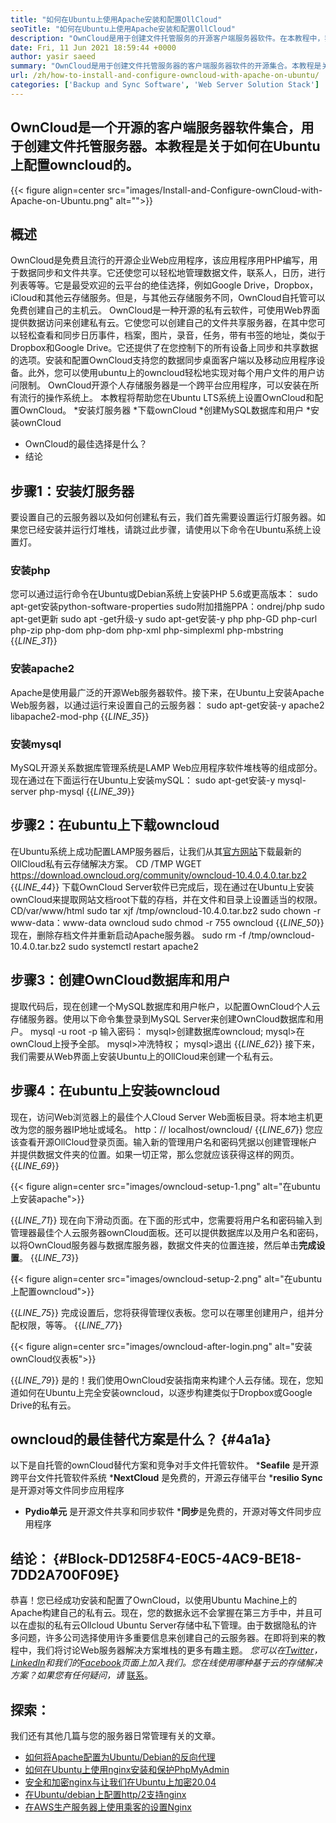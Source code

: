 ```yaml
---
title: "如何在Ubuntu上使用Apache安装和配置OllCloud" 
seoTitle: "如何在Ubuntu上使用Apache安装和配置OllCloud" 
description: "OwnCloud是用于创建文件托管服务的开源客户端服务器软件。在本教程中，我们将学习如何在ubuntu上安装和配置owncloud" 
date: Fri, 11 Jun 2021 18:59:44 +0000
author: yasir saeed
summary: "OwnCloud是用于创建文件托管服务器的客户端服务器软件的开源集合。本教程是关于如何在Ubuntu上配置owncloud的。" 
url: /zh/how-to-install-and-configure-owncloud-with-apache-on-ubuntu/
categories: ['Backup and Sync Software', 'Web Server Solution Stack']
---
```


## OwnCloud是一个开源的客户端服务器软件集合，用于创建文件托管服务器。本教程是关于如何在Ubuntu上配置owncloud的。

{{< figure align=center src="images/Install-and-Configure-ownCloud-with-Apache-on-Ubuntu.png" alt="">}}


## **概述**
OwnCloud是免费且流行的开源企业Web应用程序，该应用程序用PHP编写，用于数据同步和文件共享。它还使您可以轻松地管理数据文件，联系人，日历，进行列表等等​​。它是最受欢迎的云平台的绝佳选择，例如Google Drive，Dropbox，iCloud和其他云存储服务。但是，与其他云存储服务不同，OwnCloud自托管可以免费创建自己的主机云。
OwnCloud是一种开源的私有云软件，可使用Web界面提供数据访问来创建私有云。它使您可以创建自己的文件共享服务器，在其中您可以轻松查看和同步日历事件，档案，图片，录音，任务，带有书签的地址，类似于Dropbox和Google Drive。它还提供了在您控制下的所有设备上同步和共享数据的选项。安装和配置OwnCloud支持您的数据同步桌面客户端以及移动应用程序设备。此外，您可以使用ubuntu上的owncloud轻松地实现对每个用户文件的用户访问限制。 OwnCloud开源个人存储服务器是一个跨平台应用程序，可以安装在所有流行的操作系统上。
本教程将帮助您在Ubuntu LTS系统上设置OwnCloud和配置OwnCloud。
  *安装灯服务器
  *下载ownCloud
  *创建MySQL数据库和用户
  *安装ownCloud
  * OwnCloud的最佳选择是什么？
  * 结论

## 步骤1：安装灯服务器
要设置自己的云服务器以及如何创建私有云，我们首先需要设置运行灯服务器。如果您已经安装并运行灯堆栈，请跳过此步骤，请使用以下命令在Ubuntu系统上设置灯。

### 安装php
您可以通过运行命令在Ubuntu或Debian系统上安装PHP 5.6或更高版本：
sudo apt-get安装python-software-properties
sudo附加措施PPA：ondrej/php
sudo apt-get更新
sudo apt -get升级-y
sudo apt-get安装-y php php-GD php-curl php-zip php-dom php-dom php-xml php-simplexml php-mbstring
{{_LINE_31_}}

### 安装apache2
Apache是​​使用最广泛的开源Web服务器软件。接下来，在Ubuntu上安装Apache Web服务器，以通过运行来设置自己的云服务器：
sudo apt-get安装-y apache2 libapache2-mod-php
{{_LINE_35_}}

### 安装mysql
MySQL开源关系数据库管理系统是LAMP Web应用程序软件堆栈等的组成部分。现在通过在下面运行在Ubuntu上安装mySQL：
sudo apt-get安装-y mysql-server php-mysql
{{_LINE_39_}}

## 步骤2：在ubuntu上下载owncloud
在Ubuntu系统上成功配置LAMP服务器后，让我们从其[官方网站][1]下载最新的OllCloud私有云存储解决方案。
CD /TMP
WGET https://download.owncloud.org/community/owncloud-10.4.0.4.0.tar.bz2
{{_LINE_44_}}
下载OwnCloud Server软件已完成后，现在通过在Ubuntu上安装ownCloud来提取网站文档root下载的存档，并在文件和目录上设置适当的权限。
CD/var/www/html
sudo tar xjf /tmp/owncloud-10.4.0.tar.bz2
sudo chown -r www-data：www-data owncloud
sudo chmod -r 755 owncloud
{{_LINE_50_}}
现在，删除存档文件并重新启动Apache服务器。
sudo rm -f /tmp/owncloud-10.4.0.tar.bz2
sudo systemctl restart apache2

## 步骤3：创建OwnCloud数据库和用户
提取代码后，现在创建一个MySQL数据库和用户帐户，以配置OwnCloud个人云存储服务器。使用以下命令集登录到MySQL Server来创建OwnCloud数据库和用户。
mysql -u root -p
输入密码：
mysql>创建数据库owncloud;
mysql>在ownCloud上授予全部。
mysql>冲洗特权；
mysql>退出
{{_LINE_62_}}
接下来，我们需要从Web界面上安装Ubuntu上的OllCloud来创建一个私有云。

## 步骤4：在ubuntu上安装owncloud
现在，访问Web浏览器上的最佳个人Cloud Server Web面板目录。将本地主机更改为您的服务器IP地址或域名。
http：// localhost/owncloud/
{{_LINE_67_}}
您应该查看开源OllCloud登录页面。输入新的管理用户名和密码凭据以创建管理帐户并提供数据文件夹的位置。如果一切正常，那么您就应该获得这样的网页。
{{_LINE_69_}}

{{< figure align=center src="images/owncloud-setup-1.png" alt="在ubuntu上安装apache">}}

{{_LINE_71_}}
现在向下滑动页面。在下面的形式中，您需要将用户名和密码输入到管理器最佳个人云服务器ownCloud面板。还可以提供数据库以及用户名和密码，以将OwnCloud服务器与数据库服务器，数据文件夹的位置连接，然后单击**完成设置**。
{{_LINE_73_}}

{{< figure align=center src="images/owncloud-setup-2.png" alt="在ubuntu上配置owncloud">}}

{{_LINE_75_}}
完成设置后，您将获得管理仪表板。您可以在哪里创建用户，组并分配权限，等等。
{{_LINE_77_}}

{{< figure align=center src="images/owncloud-after-login.png" alt="安装ownCloud仪表板">}}

{{_LINE_79_}}
是的！我们使用OwnCloud安装指南来构建个人云存储。现在，您知道如何在Ubuntu上完全安装owncloud，以逐步构建类似于Dropbox或Google Drive的私有云。

##  **owncloud的最佳替代方案是什么？**    {#4a1a}
以下是自托管的ownCloud替代方案和竞争对手文件托管软件。
  ***Seafile** 是开源跨平台文件托管软件系统
  ***NextCloud** 是免费的，开源云存储平台
  ***resilio Sync** 是开源对等文件同步应用程序
  * **Pydio单元** 是开源文件共享和同步软件
  ***同步**是免费的，开源对等文件同步应用程序

## **结论：**   {#Block-DD1258F4-E0C5-4AC9-BE18-7DD2A700F09E}
恭喜！您已经成功安装和配置了OwnCloud，以使用Ubuntu Machine上的Apache构建自己的私有云。现在，您的数据永远不会掌握在第三方手中，并且可以在虚拟的私有云Ollcloud Ubuntu Server存储中私下管理。由于数据隐私的许多问题，许多公司选择使用许多重要信息来创建自己的云服务器。在即将到来的教程中，我们将讨论Web服务器解决方案堆栈的更多有趣主题。
_您可以在[Twitter][2]，[LinkedIn][3]和我们的[Facebook][4]页面上加入我们。您在线使用哪种基于云的存储解决方案？如果您有任何疑问，请_ [联系][5]。

## 探索：
我们还有其他几篇与您的服务器日常管理有关的文章。
  * [如何将Apache配置为Ubuntu/Debian的反向代理][6]
  * [如何在Ubuntu上使用nginx安装和保护PhpMyAdmin][7]
  * [安全和加密nginx与让我们在Ubuntu上加密20.04][8]
  * [在Ubuntu/debian上配置http/2支持nginx][9]
  * [在AWS生产服务器上使用乘客的设置Nginx][10]

  
[1]: https://owncloud.org/install/
[2]: https://twitter.com/containerize_co
[3]: https://www.linkedin.com/company/containerize/
[4]: http://facebook.com/containerize
[5]: mailto:yasir.saeed@aspose.com
[6]: https://blog.containerize.com/web-server-solution-stack/how-to-configure-apache-as-a-reverse-proxy-for-ubuntudebian/
[7]: https://blog.containerize.com/web-server-solution-stack/how-to-install-and-secure-phpmyadmin-with-nginx-on-ubuntu/
[8]: https://blog.containerize.com/web-server-solution-stack/how-to-secure-nginx-with-letsencrypt-on-ubuntu-20-04/
[9]: https://blog.containerize.com/web-server-solution-stack/how-to-configure-http2-support-in-nginx-on-ubuntudebian/
[10]: https://blog.containerize.com/web-server-solution-stack/how-to-setup-nginx-with-passenger-on-aws-production-server/
